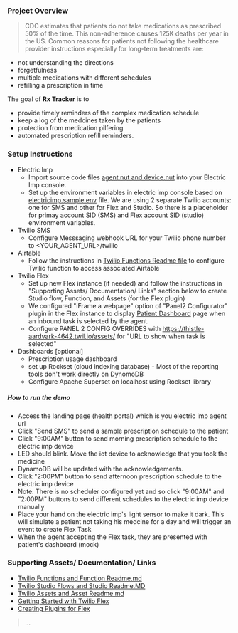 

### Project Overview

> CDC estimates that patients do not take medications as prescribed 50% of the time. This non-adherence causes 125K deaths per year in the US. Common reasons for patients not following the healthcare provider instructions especially for long-term treatments are:
* not understanding the directions
* forgetfulness
* multiple medications with different schedules 
* refilling a prescription in time

The goal of **Rx Tracker** is to 
* provide timely reminders of the complex medication schedule
* keep a log of the medcines taken by the patients
* protection from medication pilfering
* automated prescription refill reminders.



### Setup Instructions

> 
* Electric Imp
    * Import source code files [agent.nut and device.nut](electric-imp) into your Electric Imp console.
    * Set up the environment variables in electric imp console based on [electricimp.sample.env](electric-imp/electricimp.sample.env) file. We are using 2 separate Twilio accounts: one for SMS and other for Flex and Studio.  So there is a placeholder for primay account SID (SMS) and Flex account SID (studio) environment variables.
* Twilio SMS
    * Configure Messsaging webhook URL for your Twilio phone number to <YOUR_AGENT_URL>/twilio
* Airtable
    * Follow the instructions in [Twilio Functions Readme file](Twilio%20Serverless/Functions/read.MD) to configure Twilio function to access associated Airtable 
* Twilio Flex
    * Set up new Flex instance (if needed) and follow the instructions in "Supporting Assets/ Documentation/ Links" section below to create Studio flow, Function, and Assets (for the Flex plugin)
    * We configured "iFrame a webpage" option of "Panel2 Configurator" plugin in the Flex instance to display [Patient Dashboard](Twilio%20Serverless/Assets/patient_dashboard.html) page when an inbound task is selected by the agent.
    * Configure PANEL 2 CONFIG OVERRIDES with https://thistle-aardvark-4642.twil.io/assets/ for "URL to show when task is selected" 
* Dashboards [optional]
    * Prescription usage dashboard 
    * set up Rockset (cloud indexing database) - Most of the reporting tools don't work directly on DynomoDB
    * Configure Apache Superset on localhost using Rockset library

##### How to run the demo
* Access the landing page (health portal) which is you electric imp agent url
* Click "Send SMS" to send a sample prescription schedule to the patient
* Click "9:00AM" button to send morning prescription schedule to the electric imp device
* LED should blink. Move the iot device to acknowledge that you took the medicine
* DynamoDB will be updated with the acknowledgements.
* Click "2:00PM" button to send afternoon prescription schedule to the electric imp device
* Note: There is no scheduler configured yet and so click "9:00AM" and "2:00PM" buttons to send different schedules to the electric imp device manually
* Place your hand on the electric imp's light sensor to make it dark. This will simulate a patient not taking his medcine for a day and will trigger an event to create Flex Task
* When the agent accepting the Flex task, they are presented with patient's dashboard (mock)



### Supporting Assets/ Documentation/ Links
* [Twilio Functions and Function Readme.md](twilio/Functions)
* [Twilio Studio Flows and Studio Readme.MD](twilio/Studio)
* [Twilio Assets and Asset Readme.md](twilio/Assets)
* [Getting Started with Twilio Flex](https://support.twilio.com/hc/en-us/articles/360010784193-Getting-Started-with-Twilio-Flex)
* [Creating Plugins for Flex](https://support.twilio.com/hc/en-us/articles/360019473713-Creating-Plugins-for-Twilio-Flex)
> ...
